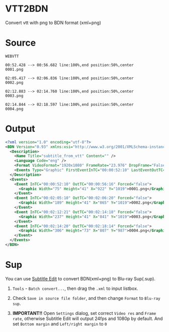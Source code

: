 # VTT2BDN
Convert vtt with png to BDN format (xml+png)

# Source
```
WEBVTT

00:52.428 --> 00:56.682 line:100%,end position:50%,center
0001.png

02:05.417 --> 02:06.836 line:100%,end position:50%,center
0002.png

02:12.883 --> 02:14.760 line:100%,end position:50%,center
0003.png

02:14.844 --> 02:18.597 line:100%,end position:50%,center
0004.png
```

# Output
```xml
<?xml version="1.0" encoding="utf-8"?>
<BDN Version="0.93" xmlns:xsi="http://www.w3.org/2001/XMLSchema-instance" xsi:noNamespaceSchemaLocation="BD-03-006-0093b BDN File Format.xsd">
  <Description>
    <Name Title="subtitle_from_vtt" Content="" />
    <Language Code="eng" />
    <Format VideoFormat="1920x1080" FrameRate="23.976" DropFrame="False" />
    <Events Type="Graphic" FirstEventInTC="00:00:52:10" LastEventOutTC="00:02:18:14" NumberofEvents="4" />
  </Description>
  <Events>
    <Event InTC="00:00:52:10" OutTC="00:00:56:16" Forced="false">
      <Graphic Width="75" Height="41" X="922" Y="1019">0001.png</Graphic>
    </Event>
    <Event InTC="00:02:05:10" OutTC="00:02:06:20" Forced="false">
      <Graphic Width="189" Height="41" X="865" Y="1019">0002.png</Graphic>
    </Event>
    <Event InTC="00:02:12:21" OutTC="00:02:14:18" Forced="false">
      <Graphic Width="237" Height="41" X="841" Y="1019">0003.png</Graphic>
    </Event>
    <Event InTC="00:02:14:20" OutTC="00:02:18:14" Forced="false">
      <Graphic Width="306" Height="73" X="807" Y="987">0004.png</Graphic>
    </Event>
  </Events>
</BDN>
```

# Sup

You can use [Subtitle Edit](https://github.com/SubtitleEdit/subtitleedit) to convert BDN(xml+png) to Blu-ray Sup(.sup).


1. `Tools` - `Batch convert...`, then drag the `.xml` to input listbox.

2. Check `Save in source file folder`, and then change `Format` to `Blu-ray sup`.

3. **IMPORTANT!!** Open `Settings` dialog, set correct `Video res` and `Frame rate`, otherwise Subtitle Edit will output 24fps and 1080p by default. And set `Bottom margin` and `Left/right margin` to `0`

